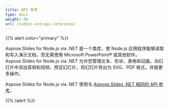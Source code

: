 ```yaml
---
title: API 参考
type: docs
weight: 50
url: /nodejs-net/api-reference/
---
```


{{% alert color="primary" %}} 

Aspose.Slides for Node.js via .NET 是一个类库，使 Node.js 应用程序能够读取和写入演示文档，而无需使用 Microsoft PowerPoint® 或其他软件。Aspose.Slides for Node.js via .NET 允许您管理文本、形状、表格和动画，向幻灯片中添加音频和视频，预览幻灯片，将幻灯片导出为 SVG、PDF 格式，并做更多操作。

Aspose.Slides for Node.js via .NET 使用与 [Aspose.Slides .NET 相同的 API 参考](https://reference.aspose.com/slides/nodejs-net/)。

{{% /alert %}}